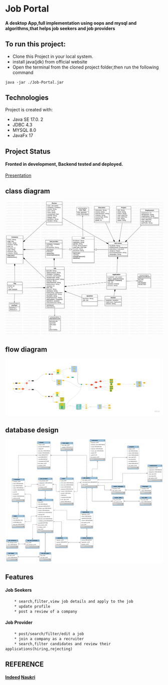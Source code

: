 # Job Portal
#### A desktop App,full implementation using oops and mysql and algorithms,that helps job seekers and job providers 

## To run this project:
   * Clone this Project in your local system.
   * install java(jdk) from official website
   * Open the terminal from the cloned project folder,then run the following command 
```bash-script
java -jar ./Job-Portal.jar
```

## Technologies
Project is created with:
* Java SE 17.0. 2
* JDBC 4.3
* MYSQL 8.0
* JavaFx 17

## Project Status
#### Fronted in  development, Backend tested and deployed.

[Presentation](https://docs.google.com/presentation/d/1gx93ZL48HJPb45hzcXm7CFLSb5RX_va0W3lFH1QrvfQ/edit?usp=sharing)

## class diagram
![star uml](https://github.com/siva010928/Job-Portal/blob/main/class_diagram.jpg)

## flow diagram
![miro](https://github.com/siva010928/Job-Portal/blob/main/activity_flow_diagram.jpg)

## database design
![mysql](https://github.com/siva010928/Job-Portal/blob/main/db.png)
## Features
#### Job Seekers
        * search,filter,view job details and apply to the job
        * update profile
        * post a review of a company
#### Job Provider
        * post/search/filter/edit a job
        * join a company as a recruiter
        * search,filter candidates and review their applications(hiring,rejecting)
                  
## REFERENCE
#### [Indeed](https://in.indeed.com/?from=gnav-homepage)    [Naukri](https://www.naukri.com/mnjuser/homepage)

